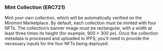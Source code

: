 <div className='content-right'>
<!-- <img src='/icons/ethereum-light.svg'> -->

### Mint Collection (ERC721)

Mint your own collection, which will be automatically verified on the Minimint Marketplace. By default, each collection must be minted with four NFTs. The collection’s banner image must be rectangular, with a width at least three times its height (for example, 900 × 300 px). Once the collection metadata is processed and uploaded to IPFS, you’ll need to provide the necessary inputs for the four NFTs being deployed.  

</div>